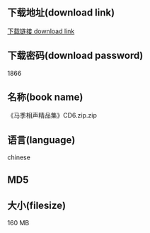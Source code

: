 ## 下载地址(download link)
[下载链接 download link](https://tutu365.netlify.app/?s=%E3%80%8A%E9%A9%AC%E5%AD%A3%E7%9B%B8%E5%A3%B0%E7%B2%BE%E5%93%81%E9%9B%86%E3%80%8BCD6.zip)

## 下载密码(download password)
1866

## 名称(book name)
《马季相声精品集》CD6.zip.zip

## 语言(language)
chinese

## MD5


## 大小(filesize)
160 MB
